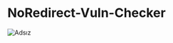 # NoRedirect-Vuln-Checker
![Adsız](https://user-images.githubusercontent.com/116445223/201209431-f7baa393-233a-4f7a-b62f-d14e57b8dfe2.png)
